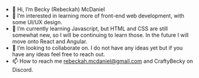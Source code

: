 - 👋 Hi, I’m Becky (Rebeckah) McDaniel
- 👀 I’m interested in learning more of front-end web development, with some UI/UX design. 
- 🌱 I’m currently learning Javascript, but HTML and CSS are still somewhat new, so I will be continuing to learn those. In the future I will move onto React and Angular.
- 💞️ I’m looking to collaborate on. I do not have any ideas yet but if you have any ideas feel free to reach out. 
- 📫 How to reach me rebeckah.mcdaniel@gmail.com and CraftyBecky on Discord.

<!---
CraftyBecky/CraftyBecky is a ✨ special ✨ repository because its `README.md` (this file) appears on your GitHub profile.
You can click the Preview link to take a look at your changes.
--->
